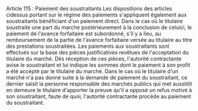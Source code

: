 Article 115 : Paiement des soustraitants
Les dispositions des articles cidessus portant sur le régime des
paiements s'appliquent également aux soustraitants bénéficiant d'un
paiement direct. Dans le cas où le titulaire soustraite une part du
marché postérieurement à la conclusion de celuici, le paiement de
l'avance forfaitaire est subordonné, s'il y a lieu, au remboursement de
la partie de l'avance forfaitaire versée au titulaire au titre des
prestations soustraitées.
Les paiements aux soustraitants sont effectués sur la base des pièces
justificatives revêtues de l'acceptation du titulaire du marché. Dès
réception de ces pièces, l'autorité contractante avise le soustraitant
et lui indique les sommes dont le paiement à son profit a été accepté
par le titulaire du marché.
Dans le cas où le titulaire d'un marché n'a pas donné suite à la
demande de paiement du soustraitant, ce dernier saisit la personne
responsable des marchés publics qui met aussitôt en demeure le titulaire
d'apporter la preuve qu'il a opposé un refus motivé à son
soustraitant, faute de quoi, l'autorité contractante procède au
paiement du soustraitant.